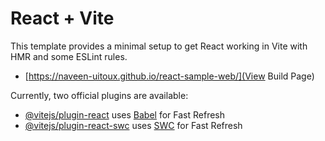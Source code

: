 # React + Vite

This template provides a minimal setup to get React working in Vite with HMR and some ESLint rules.

- [https://naveen-uitoux.github.io/react-sample-web/](View Build Page)

Currently, two official plugins are available:

- [@vitejs/plugin-react](https://github.com/vitejs/vite-plugin-react/blob/main/packages/plugin-react/README.md) uses [Babel](https://babeljs.io/) for Fast Refresh
- [@vitejs/plugin-react-swc](https://github.com/vitejs/vite-plugin-react-swc) uses [SWC](https://swc.rs/) for Fast Refresh
